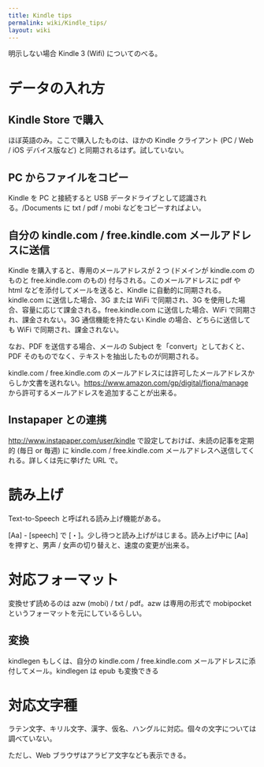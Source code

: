 ```yaml
---
title: Kindle tips
permalink: wiki/Kindle_tips/
layout: wiki
---
```


明示しない場合 Kindle 3 (Wifi) についてのべる。

データの入れ方
==============

Kindle Store で購入
-------------------

ほぼ英語のみ。ここで購入したものは、ほかの Kindle クライアント (PC / Web
/ iOS デバイス版など) と同期されるはず。試していない。

PC からファイルをコピー
-----------------------

Kindle を PC と接続すると USB データドライブとして認識される。/Documents
に txt / pdf / mobi などをコピーすればよい。

自分の kindle.com / free.kindle.com メールアドレスに送信
--------------------------------------------------------

Kindle を購入すると、専用のメールアドレスが 2 つ (ドメインが kindle.com
のものと free.kindle.com のもの) 付与される。このメールアドレスに pdf や
html などを添付してメールを送ると、Kindle
に自動的に同期される。kindle.com に送信した場合、3G または WiFi
で同期され、3G を使用した場合、容量に応じて課金される。free.kindle.com
に送信した場合、WiFi で同期され、課金されない。3G 通信機能を持たない
Kindle の場合、どちらに送信しても WiFi で同期され、課金されない。

なお、PDF を送信する場合、メールの Subject
を「convert」としておくと、PDF
そのものでなく、テキストを抽出したものが同期される。

kindle.com / free.kindle.com
のメールアドレスには許可したメールアドレスからしか文書を送れない。[<https://www.amazon.com/gp/digital/fiona/manage>](https://www.amazon.com/gp/digital/fiona/manage)
から許可するメールアドレスを追加することが出来る。

Instapaper との連携
-------------------

[<http://www.instapaper.com/user/kindle>](http://www.instapaper.com/user/kindle)
で設定しておけば、未読の記事を定期的 (毎日 or 毎週) に kindle.com /
free.kindle.com メールアドレスへ送信してくれる。詳しくは先に挙げた URL
で。

読み上げ
========

Text-to-Speech と呼ばれる読み上げ機能がある。

[Aa] - [speech] で [・]。少し待つと読み上げがはじまる。読み上げ中に [Aa]
を押すと、男声 / 女声の切り替えと、速度の変更が出来る。

対応フォーマット
================

変換せず読めるのは azw (mobi) / txt / pdf。azw は専用の形式で mobipocket
というフォーマットを元にしているらしい。

変換
----

kindlegen もしくは、自分の kindle.com / free.kindle.com
メールアドレスに添付してメール。kindlegen は epub も変換できる

対応文字種
==========

ラテン文字、キリル文字、漢字、仮名、ハングルに対応。個々の文字については調べていない。

ただし、Web ブラウザはアラビア文字なども表示できる。

